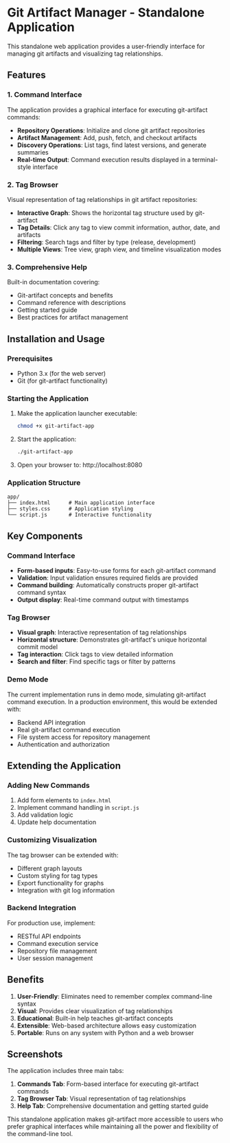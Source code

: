 # Git Artifact Manager - Standalone Application

This standalone web application provides a user-friendly interface for managing git artifacts and visualizing tag relationships.

## Features

### 1. Command Interface
The application provides a graphical interface for executing git-artifact commands:

- **Repository Operations**: Initialize and clone git artifact repositories
- **Artifact Management**: Add, push, fetch, and checkout artifacts 
- **Discovery Operations**: List tags, find latest versions, and generate summaries
- **Real-time Output**: Command execution results displayed in a terminal-style interface

### 2. Tag Browser
Visual representation of tag relationships in git artifact repositories:

- **Interactive Graph**: Shows the horizontal tag structure used by git-artifact
- **Tag Details**: Click any tag to view commit information, author, date, and artifacts
- **Filtering**: Search tags and filter by type (release, development)
- **Multiple Views**: Tree view, graph view, and timeline visualization modes

### 3. Comprehensive Help
Built-in documentation covering:

- Git-artifact concepts and benefits
- Command reference with descriptions
- Getting started guide
- Best practices for artifact management

## Installation and Usage

### Prerequisites
- Python 3.x (for the web server)
- Git (for git-artifact functionality)

### Starting the Application

1. Make the application launcher executable:
   ```bash
   chmod +x git-artifact-app
   ```

2. Start the application:
   ```bash
   ./git-artifact-app
   ```

3. Open your browser to: http://localhost:8080

### Application Structure

```
app/
├── index.html      # Main application interface
├── styles.css      # Application styling
└── script.js       # Interactive functionality
```

## Key Components

### Command Interface
- **Form-based inputs**: Easy-to-use forms for each git-artifact command
- **Validation**: Input validation ensures required fields are provided
- **Command building**: Automatically constructs proper git-artifact command syntax
- **Output display**: Real-time command output with timestamps

### Tag Browser
- **Visual graph**: Interactive representation of tag relationships
- **Horizontal structure**: Demonstrates git-artifact's unique horizontal commit model
- **Tag interaction**: Click tags to view detailed information
- **Search and filter**: Find specific tags or filter by patterns

### Demo Mode
The current implementation runs in demo mode, simulating git-artifact command execution. In a production environment, this would be extended with:

- Backend API integration
- Real git-artifact command execution
- File system access for repository management
- Authentication and authorization

## Extending the Application

### Adding New Commands
1. Add form elements to `index.html`
2. Implement command handling in `script.js`
3. Add validation logic
4. Update help documentation

### Customizing Visualization
The tag browser can be extended with:
- Different graph layouts
- Custom styling for tag types
- Export functionality for graphs
- Integration with git log information

### Backend Integration
For production use, implement:
- RESTful API endpoints
- Command execution service
- Repository file management
- User session management

## Benefits

1. **User-Friendly**: Eliminates need to remember complex command-line syntax
2. **Visual**: Provides clear visualization of tag relationships
3. **Educational**: Built-in help teaches git-artifact concepts
4. **Extensible**: Web-based architecture allows easy customization
5. **Portable**: Runs on any system with Python and a web browser

## Screenshots

The application includes three main tabs:

1. **Commands Tab**: Form-based interface for executing git-artifact commands
2. **Tag Browser Tab**: Visual representation of tag relationships
3. **Help Tab**: Comprehensive documentation and getting started guide

This standalone application makes git-artifact more accessible to users who prefer graphical interfaces while maintaining all the power and flexibility of the command-line tool.